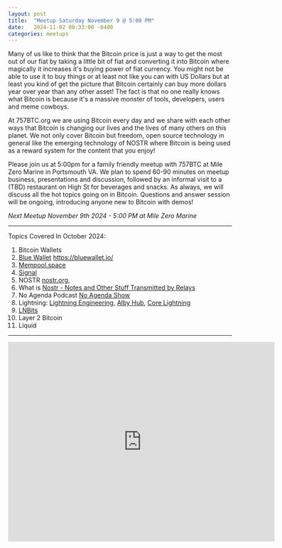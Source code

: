 ```yaml
---
layout: post
title:  "Meetup Saturday November 9 @ 5:00 PM"
date:   2024-11-02 00:33:00 -0400
categories: meetups
---
```

Many of us like to think that the Bitcoin price is just a way to get the most out of our fiat by taking a little bit of fiat and converting it into Bitcoin where magically it increases it's buying power of fiat currency. You might not be able to use it to buy things or at least not like you can with US Dollars but at least you kind of get the picture that Bitcoin certainly can buy more dollars year over year than any other asset! The fact is that no one really knows what Bitcoin is because it's a massive monster of tools, developers, users and meme cowboys.

At 757BTC.org we are using Bitcoin every day and we share with each other ways that Bitcoin is changing our lives and the lives of many others on this planet. We not only cover Bitcoin but freedom, open source technology in general like the emerging technology of NOSTR where Bitcoin is being used as a reward system for the content that you enjoy!

Please join us at 5:00pm for a family friendly meetup with 757BTC at Mile Zero Marine in Portsmouth VA. We plan to spend 60-90 minutes on meetup business, presentations and discussion, followed by an informal visit to a (TBD) restaurant on High St for beverages and snacks. As always, we will discuss all the hot topics going on in Bitcoin. Questions and answer session will be ongoing, introducing anyone new to Bitcoin with demos!

 *Next Meetup November 9th 2024 - 5:00 PM at Mile Zero Marine*

---
Topics Covered In October 2024:

1. Bitcoin Wallets
2. [Blue Wallet](https://bluewallet.io/) https://bluewallet.io/
3. [Mempool.space](https://mempool.spcace)
4. [Signal](https://signal.org/)
5. NOSTR [nostr.org](https://nostr.org/), 
6. What is [Nostr - Notes and Other Stuff Transmitted by Relays](https://github.com/nostr-protocol/nostr)
7. No Agenda Podcast [No Agenda Show](https://www.noagendashow.net/)
8. Lightning: [Lightning Engineering](https://lightning.engineering/), [Alby Hub](https://albyhub.com/), [Core Lightning](https://corelightning.org/)
9. [LNBits](https://lnbits.com/)
10. Layer 2 Bitcoin
11. Liquid
 ---
<iframe src="https://www.google.com/maps/embed?pb=!1m18!1m12!1m3!1d596.1170077708135!2d-76.29721364168317!3d36.83513346377685!2m3!1f0!2f0!3f0!3m2!1i1024!2i768!4f13.1!3m3!1m2!1s0x89baa320f4ea4287%3A0x60b66698efea7ac0!2sMile%20Zero%20Marine!5e0!3m2!1sen!2sus!4v1711046558382!5m2!1sen!2sus" width="600" height="450" style="border:0;" allowfullscreen="" loading="lazy" referrerpolicy="no-referrer-when-downgrade"></iframe>
